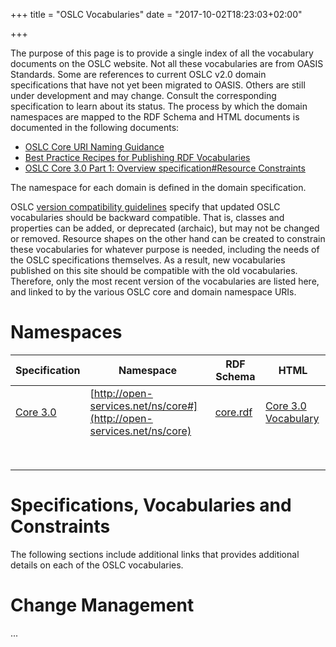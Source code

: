 +++
title = "OSLC Vocabularies"
date = "2017-10-02T18:23:03+02:00"

+++

The purpose of this page is to provide a single index of all the vocabulary documents on the OSLC website. Not all these vocabularies are from OASIS Standards. Some are references to current OSLC v2.0 domain specifications that have not yet been migrated to OASIS. Others are still under development and may change. Consult the corresponding specification to learn about its status. The process by which the domain namespaces are mapped to the RDF Schema and HTML documents is documented in the following documents:

* [OSLC Core URI Naming Guidance](https://wiki.oasis-open.org/oslc-core/URINamingGuidance#preview)
* [Best Practice Recipes for Publishing RDF Vocabularies](http://www.w3.org/TR/swbp-vocab-pub/)
* [OSLC Core 3.0 Part 1: Overview specification#Resource Constraints](http://docs.oasis-open.org/oslc-core/oslc-core/v3.0/cs01/part1-overview/oslc-core-v3.0-cs01-part1-overview.html#resourceShapes)

The namespace for each domain is defined in the domain specification.

OSLC [version compatibility guidelines](http://docs.oasis-open.org/oslc-core/oslc-core/v3.0/cs01/part1-overview/oslc-core-v3.0-cs01-part1-overview.html#versionCompatibility) specify that updated OSLC vocabularies should be backward compatible. That is, classes and properties can be added, or deprecated (archaic), but may not be changed or removed. Resource shapes on the other hand can be created to constrain these vocabularies for whatever purpose is needed, including the needs of the OSLC specifications themselves. As a result, new vocabularies published on this site should be compatible with the old vocabularies. Therefore, only the most recent version of the vocabularies are listed here, and linked to by the various OSLC core and domain namespace URIs.

# Namespaces

| Specification | Namespace | RDF Schema | HTML |
|---------------|-----------|------------|------|
| [Core 3.0](http://docs.oasis-open.org/oslc-core/oslc-core/v3.0/oslc-core-v3.0-part1-overview.html) | [http://open-services.net/ns/core#](http://open-services.net/ns/core) | [core.rdf](https://tools.oasis-open.org/version-control/browse/wsvn/oslc-core/trunk/specs/vocab/core-vocab.ttl) | [Core 3.0 Vocabulary](http://docs.oasis-open.org/oslc-core/oslc-core/v3.0/oslc-core-v3.0-part7-core-vocabulary.html) |
|       |        |                    |             |
|       |        |                    |             |
|       |        |                    |             |
|       |        |                    |             |
|       |        |                    |             |
|       |        |                    |             |
|       |        |                    |             |
|       |        |                    |             |


# Specifications, Vocabularies and Constraints

The following sections include additional links that provides additional details on each of the OSLC vocabularies.

# Change Management

...

